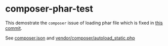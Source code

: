 # composer-phar-test

This demostrate the `composer` issue of loading phar file which is fixed in [this commit](https://github.com/chuangbo/composer/commit/b14b64622afe4d3d684d3a0c274ae09544257636).

See [composer.json](composer.json) and [vendor/composer/autoload_static.php](vendor/composer/autoload_static.php)

